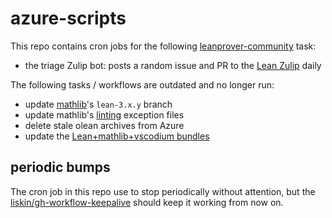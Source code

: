 # azure-scripts

This repo contains cron jobs for the following [leanprover-community](https://leanprover-community.github.io) task:
- the triage Zulip bot: posts a random issue and PR to the [Lean Zulip](https://leanprover.zulipchat.com/#narrow/channel/263328-triage) daily

The following tasks / workflows are outdated and no longer run:
- update [mathlib](https://github.com/leanprover-community/mathlib)'s `lean-3.x.y` branch
- update mathlib's [linting](https://arxiv.org/abs/2004.03673) exception files
- delete stale olean archives from Azure
- update the [Lean+mathlib+vscodium bundles](https://leanprover-community.github.io/get_started.html#maybe-a-couple-of-nights)

## periodic bumps

The cron job in this repo use to stop periodically without attention, but the [liskin/gh-workflow-keepalive](https://github.com/liskin/gh-workflow-keepalive) should keep it working from now on.
